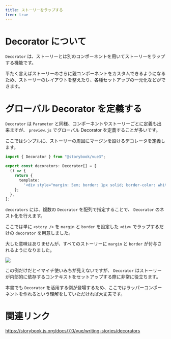 ```yaml
---
title: ストーリーをラップする
free: true
---
```


# Decorator について

`Decorator` は、ストーリーとは別のコンポーネントを用いてストーリーをラップする機能です。

平たく言えばストーリーのさらに親コンポーネントをカスタムできるようになるため、ストーリーのレイアウトを整えたり、各種セットアップの一元化などができます。

# グローバル Decorator を定義する

`Decorator` は `Parameter` と同様、コンポーネントやストーリーごとに定義も出来ますが、 `preview.js` でグローバル Decorator を定義することが多いです。

ここではシンプルに、ストーリーの周囲にマージンを設けるデコレータを定義します。

```ts:.storybook/preview.ts
import { Decorator } from "@storybook/vue3";

export const decorators: Decorator[] = [
  () => {
    return {
      template:
        '<div style="margin: 5em; border: 1px solid; border-color: white"><story /></div>',
    };
  },
];
```

`decorators` には、複数の `Decorator` を配列で指定することで、 `Decorator` のネスト化を行えます。

ここでは単に `<story />` を `margin` と `border` を設定した `<div>` でラップするだけの `decorator` を用意しました。

大した意味はありませんが、すべてのストーリーに `margin` と `border` が付与されるようになりました。

![](https://storage.googleapis.com/zenn-user-upload/3c02a8632a4f-20221227.png)

この例だけだとイマイチ使いみちが見えないですが、 `Decorator` はストーリーが内部的に依存するコンテキストをセットアップする際に非常に役立ちます。

本書でも `Decorator` を活用する例が登場するため、ここではラッパーコンポーネントを作れるという理解をしていただければ大丈夫です。

# 関連リンク

https://storybook.js.org/docs/7.0/vue/writing-stories/decorators